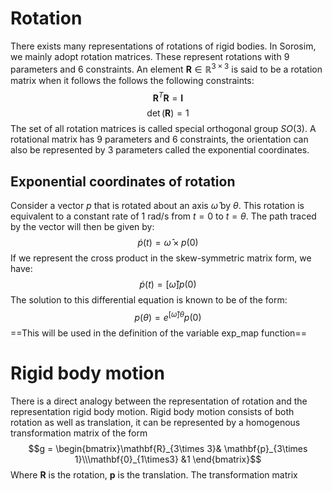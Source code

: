 # Rotation
There exists many representations of rotations of rigid bodies. In Sorosim, we mainly adopt rotation matrices. These represent rotations with 9 parameters and 6 constraints. An element  $\mathbf{R} \in \mathbb{R}^{3\times 3}$ is said to be a rotation matrix when it follows the follows the following constraints:
$$ \mathbf{R}^T\mathbf{R} = \mathbf{I}$$
$$\det(\mathbf{R}) = 1$$
The set of all rotation matrices is called special orthogonal group $SO(3)$.
A rotational matrix has 9 parameters and 6 constraints, the orientation can also be represented by 3 parameters called the exponential coordinates.

## Exponential coordinates of rotation
Consider a vector $p$ that is rotated about an axis $\hat{\omega}$ by $\theta$. This rotation is equivalent to a constant rate of 1 rad/s from $t = 0$ to $t = \theta$. The path traced by the vector will then be given by:
$$\dot{p}(t) = \hat{\omega}\times p(0)$$
If we represent the cross product in the skew-symmetric matrix form, we have:
$$\dot{p}(t) = [\hat{\omega}]p(0)$$
The solution to this differential equation is known to be of the form:
$$p(\theta) = e^{[\hat{\omega}]\theta}p(0)$$
==This will be used in the definition of the variable exp_map function==

# Rigid body motion
There is a direct analogy between the representation of rotation and the representation rigid body motion. Rigid body motion consists of both rotation as well as translation, it can be represented by a homogenous transformation matrix of the form
	$$g = \begin{bmatrix}\mathbf{R}_{3\times 3}& \mathbf{p}_{3\times 1}\\\mathbf{0}_{1\times3} &1
	\end{bmatrix}$$
Where $\mathbf{R}$ is the rotation, $\mathbf{p}$ is the translation. The transformation matrix    